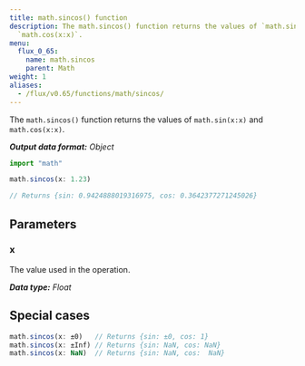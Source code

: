```yaml
---
title: math.sincos() function
description: The math.sincos() function returns the values of `math.sin(x:x)` and
  `math.cos(x:x)`.
menu:
  flux_0_65:
    name: math.sincos
    parent: Math
weight: 1
aliases:
  - /flux/v0.65/functions/math/sincos/
---
```


The `math.sincos()` function returns the values of `math.sin(x:x)` and `math.cos(x:x)`.

_**Output data format:** Object_

```js
import "math"

math.sincos(x: 1.23)

// Returns {sin: 0.9424888019316975, cos: 0.3642377271245026}
```

## Parameters

### x
The value used in the operation.

_**Data type:** Float_

## Special cases
```js
math.sincos(x: ±0)   // Returns {sin: ±0, cos: 1}
math.sincos(x: ±Inf) // Returns {sin: NaN, cos: NaN}
math.sincos(x: NaN)  // Returns {sin: NaN, cos:  NaN}
```
